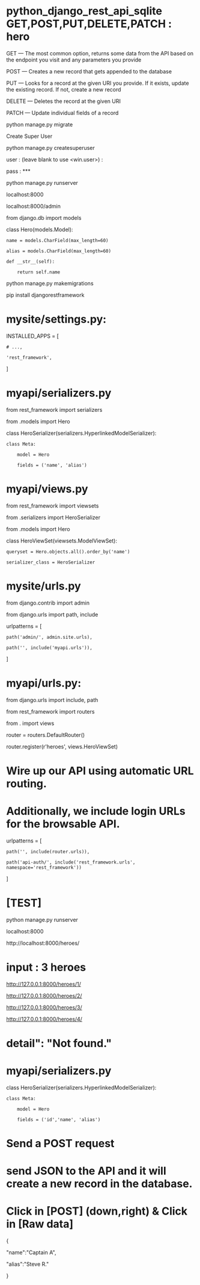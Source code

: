 # python_django_rest_api_sqlite GET,POST,PUT,DELETE,PATCH : hero 

GET — The most common option, returns some data from the API based on the endpoint you visit and any parameters you provide

POST — Creates a new record that gets appended to the database

PUT — Looks for a record at the given URI you provide. If it exists, update the existing record. If not, create a new record

DELETE — Deletes the record at the given URI

PATCH — Update individual fields of a record


python manage.py migrate

Create Super User

python manage.py createsuperuser

user : (leave blank to use <win.user>) : 

pass : ***


python manage.py runserver

localhost:8000

localhost:8000/admin

from django.db import models

class Hero(models.Model):

    name = models.CharField(max_length=60)
    
    alias = models.CharField(max_length=60)

    def __str__(self):
    
        return self.name

python manage.py makemigrations

  pip install djangorestframework

# mysite/settings.py:

INSTALLED_APPS = [

    # ...,
    
    'rest_framework',
    
]

# myapi/serializers.py

from rest_framework import serializers

from .models import Hero

class HeroSerializer(serializers.HyperlinkedModelSerializer):

    class Meta:
    
        model = Hero
        
        fields = ('name', 'alias')

# myapi/views.py

from rest_framework import viewsets

from .serializers import HeroSerializer

from .models import Hero

class HeroViewSet(viewsets.ModelViewSet):

    queryset = Hero.objects.all().order_by('name')
    
    serializer_class = HeroSerializer

# mysite/urls.py

from django.contrib import admin

from django.urls import path, include

urlpatterns = [

    path('admin/', admin.site.urls),
    
    path('', include('myapi.urls')),
    
 ]

# myapi/urls.py:

from django.urls import include, path

from rest_framework import routers

from . import views

router = routers.DefaultRouter()

router.register(r'heroes', views.HeroViewSet)

# Wire up our API using automatic URL routing.

# Additionally, we include login URLs for the browsable API.

urlpatterns = [

    path('', include(router.urls)),
    
    path('api-auth/', include('rest_framework.urls', namespace='rest_framework'))
    
]

# [TEST]

python manage.py runserver

localhost:8000

http://localhost:8000/heroes/

# input : 3 heroes 

http://127.0.0.1:8000/heroes/1/ 

http://127.0.0.1:8000/heroes/2/ 

http://127.0.0.1:8000/heroes/3/
 
http://127.0.0.1:8000/heroes/4/ 

# detail": "Not found."

# myapi/serializers.py

class HeroSerializer(serializers.HyperlinkedModelSerializer):

    class Meta:
    
        model = Hero
        
        fields = ('id','name', 'alias')

# Send a POST request

# send JSON to the API and it will create a new record in the database.

# Click in [POST] (down,right) & Click in [Raw data]

{

 "name":"Captain A",
 
 "alias":"Steve R."
 
}





